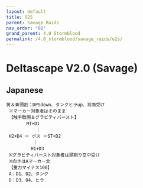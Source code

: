 ```yaml
---
layout: default
title: O2S
parent: Savage Raids
nav_order: "02"
grand_parent: 4.0 Stormblood
permalink: /4.0_stormblood/savage_raids/o2s/
---
```


# Deltascape V2.0 (Savage)

## Japanese
```
黄＆青頭割：DPSdown、タンクヒラup、背面受け
 ※マーカー対象者はそのまま
 【触手散開＆グラビティバースト】
 　　　　MT+D1
 　　 　　　 ｜
 H2+D4 ー ボス ーST+D2
 　　　　　 ｜
 　　　　　H1+D3
 ※グラビティバースト対象者は頭割り空中受け
 ※向きはAマーカー北
 【重力マイナス100】
 A：D1、D2、タンク
 D：D3、D4、ヒラ
```